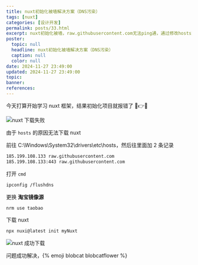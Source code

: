 ```yaml
---
title: nuxt初始化被墙解决方案（DNS污染）
tags: [nuxt]
categories: [设计开发]
permalink: posts/33.html
excerpt: nuxt初始化被墙，raw.githubusercontent.com无法ping通，通过修改hosts文件和更换npm镜像源解决
poster:
  topic: null
  headline: nuxt初始化被墙解决方案（DNS污染）
  caption: null
  color: null
date: 2024-11-27 23:49:00
updated: 2024-11-27 23:49:00
topic:
banner:
references:
---
```


今天打算开始学习 nuxt 框架，结果初始化项目就报错了 🤣👉🤡

![nuxt 下载失败](https://cdn.codepzj.cn/image/202411272258324.png)

由于 `hosts` 的原因无法下载 nuxt

前往 C:\Windows\System32\drivers\etc\hosts，然后往里面加 2 条记录

```bash
185.199.108.133 raw.githubusercontent.com
185.199.108.133:443 raw.githubusercontent.com
```

打开 `cmd`

```bash
ipconfig /flushdns
```

更换 **淘宝镜像源**

```bash
nrm use taobao
```

下载 nuxt

```bash
npx nuxi@latest init myNuxt
```

![nuxt 成功下载](https://cdn.codepzj.cn/image/202411272336365.png)

问题成功解决，{% emoji blobcat blobcatflower %}
